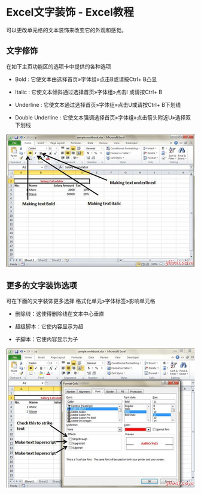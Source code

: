 # Excel文字装饰 - Excel教程

可以更改单元格的文本装饰来改变它的外观和感觉。

## 文字修饰

在如下主页功能区的选项卡中提供的各种选项

*   Bold : 它使文本由选择首页»字体组»点击B或请按Ctrl+ B凸显

*   Italic : 它使文本倾斜通过选择首页»字体组»点击I 或请按Ctrl+ B

*   Underline : 它使文本通过选择首页»字体组»点击U或请按Ctrl+ B下划线

*   Double Underline : 它使文本强调选择首页»字体组»点击箭头附近U»选择双下划线

![Text Decoration options](../img/2246145623-0.jpg)

## 更多的文字装饰选项

可在下面的文字装饰更多选择 格式化单元»字体标签»影响单元格

*   删除线：这使得删除线在文本中心垂直

*   超级脚本：它使内容显示为超

*   子脚本：它使内容显示为子

![More Text decoration options](../img/224614E01-1.jpg)

